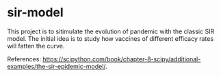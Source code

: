 # sir-model

This project is to sitimulate the evolution of pandemic with the classic SIR model. The initial idea is to study how vaccines of different efficacy rates will fatten the curve. 

References: https://scipython.com/book/chapter-8-scipy/additional-examples/the-sir-epidemic-model/. 

